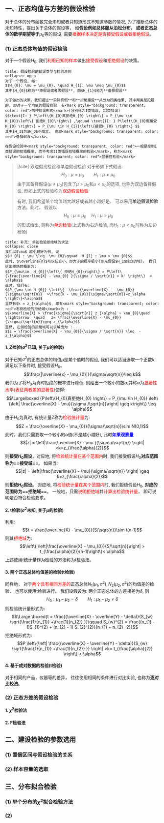 ## 一、正态均值与方差的假设检验
对于总体的分布函数完全未知或者只知道形式不知道参数的情况, 为了推断总体的未知特性，提出关于总体的假设等， 如**假设例如总体服从泊松分布， 或者正态总体的数学期望等于**$\mu_{0}$等的假设,  需要<mark style="background: transparent; color: red">根据样本决定是否接受假设或者拒绝假设</mark>。 
### (1) 正态总体均值的假设检验
对于一个假设$H_0$, 我们<mark style="background: transparent; color: red">利用已知的样本</mark>做出<mark style="background: transparent; color: red">接受假设</mark>和<mark style="background: transparent; color: red">拒绝假设</mark>的决策。

`````ad-note
title: 假设检验的错误类型与检验准则
collapse: open
对于一个假设, 如:
$$H_{0}: \mu = \mu_{0}, \quad H_{1}: \mu \neq \mu_{0}$$
其中$H_{0}$称为**原假设或者零假设**, 而$H_{1}$称为**备择假设**

对于做出的决策，我们通过**实际真假**和**拒绝接受**共分为四类结果, 其中两类是犯错的, 即对于一个均值的假设检验, 有<mark style="background: transparent; color: red">两种错误形式</mark>(分别称为I类错误, II类错误)
$$\text{I: } P\left\{H_{0}真拒绝H_{0} \right\} = P_{\mu \in H_{0}}\left\{ 拒绝H_{0}\right\} ,\qquad \text{II: } P\left\{H_{0}假接受H_{0} \right\} = P_{\mu \in H_{1}}\left\{接受H_{0} \right\} $$
其中$H_1$为$H_0$不成立， 也即<mark style="background: transparent; color: red">备择假设</mark>。

在假设检验中<mark style="background: transparent; color: red">一般是控制I类错误的犯错概率, 而不考虑II类错误犯错概率的检验</mark>, 称为<mark style="background: transparent; color: red">显著性检验</mark>
`````

> [!cite] 双边假设检验和单边假设检验
> 对于形如下式假设: 
> $$H_{0} : \mu = \mu_{0} \qquad H_{1} : \mu \neq \mu_{0}$$
> 由于其备择假设($\mu\neq \mu_{0}$)包含了$\mu > \mu_{0}$和$\mu < \mu_{0}$的选项, 也称为双边备择假设, 形如上式的检验称为<mark style="background: transparent; color: red">双边假设检验</mark>
> 
> 有时, 我们希望某个均值越大越好或者越小越好是， 可以采用**单边假设检验**方法。此时， 假设以
> $$H_{0} : \mu \leq \mu_{0}\quad H_{1} : \mu > \mu_{0}$$
> 的形式给出, 则称为<mark style="background: transparent; color: red">单边检验</mark>(上式称为右边检验, 而$H_{1} : \mu < \mu_{0}$时称为左边检验)

`````ad-tip
title: 补充: 单边检验拒绝域的求法 
collapse: close 
我们以$\mu$ 越小越好为例, 设
$$H_{0} : \mu \leq  \mu_{0}\qquad  H_{1} : \mu > \mu_{0}$$
此时, $\overline{X}$可以任意小，即大于的概率极小(即先假设$H_1$成立的域)。 我们给出拒绝的概率为: 
$$P_{\mu\in  H_{0}}\left\{ 拒绝H_{0}\right\} = P\left\{\frac{\overline{X} - \mu_{0} }{\sigma / \sqrt{n}} > k' \right\}  < \alpha$$
此时, 我们有:
$$P_{\mu \in H_{0}} \left\{  \frac{\overline{X} -  \mu_{0}}{\sigma/\sqrt{n}}  >\frac{k - \mu_{0}}{\sigma/\sqrt{n}}=z_\alpha \right\}<\alpha$$
显然有$k = z_{\alpha}$, 即有<mark style="background: transparent; color: red">右侧检验的拒绝域</mark>为 :
$$\overline{X} > \frac{\sigma}{\sqrt{n}} z_{\alpha} + \mu_{0}\quad \rightarrow  \quad   z= \frac{\overline{X} - \mu_{0}}{\sigma/\sqrt{n}}\geq z_{\alpha}$$
显然, 左侧检验的拒绝域可以求解出为 ：
$$z = \frac{\overline{X} - \mu_{0}}{\sigma / \sqrt{n}} \leq  - z_{\alpha}$$
`````

#### 1. $Z$检验($\sigma^{2}$已知, 关于$\mu$的检验)
对于已知$\sigma^{2}$的正态总体的均值$\mu$是某个值时的假设, 我们可以适当选取一个正数$k$, 满足以下条件时, 接受假设$H_0$。
$$\frac{|\overline{x} - \mu_{0}|}{\sigma/\sqrt{n}}\leq k$$
我们为了将$H_{0}$为真时拒绝的概率进行降低, 则给出一个较小的数$\alpha$,并称$\alpha$为<mark style="background: transparent; color: red">显著性水平(表征两者差的显著性)</mark>使得: 
$$\Large\boxed {P\left\{H_{0}真拒绝H_{0} \right\} = P_{\mu \in H_{0}} \left\{\left| \frac{\overline{X} - \mu}{\sigma /\sqrt{n}}\right| \geq k\right\} \leq  \alpha}$$
由于$H_0$为真时, 有统计量$Z$称为<mark style="background: transparent; color: red">检验统计量</mark>为:
$$Z = \frac{\overline{X} - \mu_{0}}{\sigma/\sqrt{n}}\sim N(0,1)$$
此时，我们只需要取一个较小的$\alpha$值(不是越小越好), 此时<b><mark style="background: transparent; color: blue">如果观察量</mark></b>
$$|z| = \left|\frac{\overline{X} - \mu }{\sigma/\sqrt{n}} \right|<k=z_{\frac{\alpha}{2}}$$
则**接受$H_0$假设**，对应地, 将<mark style="background: transparent; color: red">检验统计量在某个范围内</mark>时, 我们接受假设$H_0$**对应范围称为==接受域==**。 
如果当:
$$|z| = \left|\frac{\overline{X} - \mu}{\sigma/\sqrt{n}} \right|  \geq k=z_{\frac{\alpha}{2}}$$
则**拒绝$H_{0}$假设**。 对应地, 将<mark style="background: transparent; color: red">检验统计量在某个范围内</mark>时, 我们拒绝假设$H_0$, **对应的范围称为==拒绝域==**。
一般地，只需<mark style="background: transparent; color: red">说明拒绝域</mark>并<mark style="background: transparent; color: red">计算出检验统计量</mark>， 即可说明是否符合检验要求。 
#### 2. t检验($\sigma^2$未知, 关于$\mu$的检验)
利用:
$$t = \frac{\overline{X} - \mu_{0}}{S/\sqrt{n}}\sim t(n-1)$$
则其<mark style="background: transparent; color: red">拒绝域</mark>为:
$$\left\{ \left|\frac{\overline{X} - \mu_{0}}{S/\sqrt{n}}\right|  > t_{\frac{\alpha}{2}}(n-1)\right\}< \alpha$$
上述使用$t$统计量作为检验的方法称为t检验法。
#### 3. 两个正态总体均值差的检验(t检验)
同样地， 对于<mark style="background: transparent; color: red">两个具有相同方差的</mark>正态总体$N_{1}(\mu_{1}, \sigma^{2}), N_{2}(\mu_{2}, \sigma^{2})$的均值差的检验， 也可以使用t检验进行。
我们设假设为: 两个正态总体的方差相差为$\delta$, 则
$$H_{0}: \mu_{1} - \mu_{2} = \delta  \qquad  H_{1} : \mu_{1} - \mu_{2}\neq  \delta$$
则检验统计量形式为: 
$$\Large \boxed{t = \frac{(\overline{X} - \overline{Y} - \delta)}{S_{w} \sqrt{\frac{1}{n_{1}} +\frac{1}{n_{2}} }}\qquad  S_{w}^{2} = \frac{(n_{1} - 1)S_{1}^{2} + (n_{2} -  1) S_{2}^{2}}{n_{1} + n_{2} -2}}$$
拒绝域形式为: 
$$P \left\{\left| \frac{(\overline{X} - \overline{Y} - \delta)}{S_{w} \sqrt{\frac{1}{n_{1}} +\frac{1}{n_{2}} }} \right|  >k=  t_{\frac{\alpha}{2}} \right\} < \alpha$$

#### 4. 基于成对数据的检验(t检验)
对于相同的产品，仪器等的差异， 往往使用相同的条件进行对比实验, 也称为**逐对比较法**。

### (2) 正态方差的假设检验
#### 1. $\chi^2$检验法

#### 2. F检验法




## 二、建设检验的参数选用
### (1) 置信区间与假设检验的关系
### (2) 样本容量的选取

## 三、分布拟合检验
### (1) 单个分布的$\chi^{2}$拟合检验方法
### (2) 